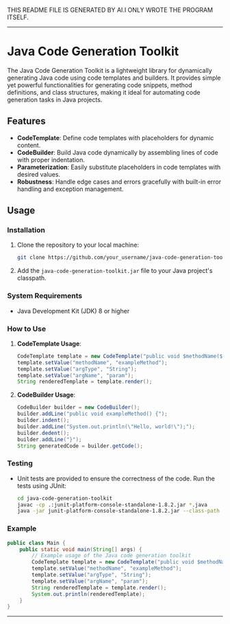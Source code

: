 THIS README FILE IS GENERATED BY AI.I ONLY WROTE THE PROGRAM ITSELF.

---

# Java Code Generation Toolkit

The Java Code Generation Toolkit is a lightweight library for dynamically generating Java code using code templates and builders. It provides simple yet powerful functionalities for generating code snippets, method definitions, and class structures, making it ideal for automating code generation tasks in Java projects.

## Features

- **CodeTemplate**: Define code templates with placeholders for dynamic content.
- **CodeBuilder**: Build Java code dynamically by assembling lines of code with proper indentation.
- **Parameterization**: Easily substitute placeholders in code templates with desired values.
- **Robustness**: Handle edge cases and errors gracefully with built-in error handling and exception management.

## Usage

### Installation

1. Clone the repository to your local machine:

   ```bash
   git clone https://github.com/your_username/java-code-generation-toolkit.git
   ```

2. Add the `java-code-generation-toolkit.jar` file to your Java project's classpath.

### System Requirements

- Java Development Kit (JDK) 8 or higher

### How to Use

1. **CodeTemplate Usage**:

   ```java
   CodeTemplate template = new CodeTemplate("public void $methodName($argType $argName) { /* Method body */ }");
   template.setValue("methodName", "exampleMethod");
   template.setValue("argType", "String");
   template.setValue("argName", "param");
   String renderedTemplate = template.render();
   ```

2. **CodeBuilder Usage**:

   ```java
   CodeBuilder builder = new CodeBuilder();
   builder.addLine("public void exampleMethod() {");
   builder.indent();
   builder.addLine("System.out.println(\"Hello, world!\");");
   builder.dedent();
   builder.addLine("}");
   String generatedCode = builder.getCode();
   ```

### Testing

- Unit tests are provided to ensure the correctness of the code. Run the tests using JUnit:

  ```bash
  cd java-code-generation-toolkit
  javac -cp .:junit-platform-console-standalone-1.8.2.jar *.java
  java -jar junit-platform-console-standalone-1.8.2.jar --class-path . --scan-class-path
  ```

### Example

```java
public class Main {
    public static void main(String[] args) {
        // Example usage of the Java code generation toolkit
        CodeTemplate template = new CodeTemplate("public void $methodName($argType $argName) { /* Method body */ }");
        template.setValue("methodName", "exampleMethod");
        template.setValue("argType", "String");
        template.setValue("argName", "param");
        String renderedTemplate = template.render();
        System.out.println(renderedTemplate);
    }
}
```

---

